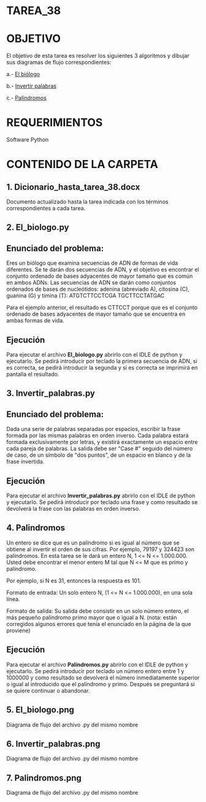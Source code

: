 ﻿# TAREA_38

# OBJETIVO

El objetivo de esta tarea es resolver los siguientes 3 algoritmos y dibujar sus diagramas de flujo correspondientes:

a.- [El biólogo](http://www.nachocabanes.com/retos/reto.php?n=005)

b.- [Invertir palabras](http://www.nachocabanes.com/retos/reto.php?n=002)

c.- [Palíndromos](http://www.nachocabanes.com/retos/reto.php?n=008)

# REQUERIMIENTOS

Software Python

# CONTENIDO DE LA CARPETA

## 1.  Dicionario_hasta_tarea_38.docx

Documento actualizado hasta la tarea indicada con los términos correspondientes a cada tarea.

## 2. El_biologo.py

## Enunciado del problema:
Eres un biólogo que examina secuencias de ADN de formas de vida diferentes. Se te darán dos secuencias de ADN, y el objetivo es encontrar el conjunto ordenado de bases adyacentes de mayor tamaño que es común en ambos ADNs.
Las secuencias de ADN se darán como conjuntos ordenados de bases de nucleótidos: adenina (abreviado A), citosina (C), guanina (G) y timina (T):
ATGTCTTCCTCGA TGCTTCCTATGAC

Para el ejemplo anterior, el resultado es CTTCCT porque que es el conjunto ordenado de bases adyacentes de mayor tamaño que se encuentra en ambas formas de vida.

## Ejecución

Para ejecutar el archivo **El_biologo.py** abrirlo con el IDLE de python y ejecutarlo. Se pedirá introducir por teclado la primera secuencia de ADN, si es correcta, se pedirá introducir la segunda y si es correcta se imprimirá en pantalla el resultado.

## 3. Invertir_palabras.py

## Enunciado del problema:

Dada una serie de palabras separadas por espacios, escribir la frase formada por las mismas palabras en orden inverso. Cada palabra estará formada exclusivamente por letras, y existirá exactamente un espacio entre cada pareja de palabras. La salida debe ser "Case #" seguido del número de caso, de un símbolo de "dos puntos", de un espacio en blanco y de la frase invertida.


## Ejecución

Para ejecutar el archivo **Invertir_palabras.py** abrirlo con el IDLE de python y ejecutarlo. Se pedirá introducir por teclado una frase y como resultado se devolverá la frase con las palabras en orden inverso.

## 4. Palindromos

Un entero se dice que es un palíndromo si es igual al número que se obtiene al invertir el orden de sus cifras. Por ejemplo, 79197 y 324423 son palíndromos. En esta tarea se le dará un entero N, 1 <= N <= 1.000.000. Usted debe encontrar el menor entero M tal que N <= M que es primo y palíndromo.

Por ejemplo, si N es 31, entonces la respuesta es 101.

Formato de entrada:
Un solo entero N, (1 <= N <= 1.000.000), en una sola línea.

Formato de salida:
Su salida debe consistir en un solo número entero, el más pequeño palíndromo primo mayor que o igual a N.
(nota: están corregidos algunos errores que tenía el enunciado en la página de la que proviene)

## Ejecución

Para ejecutar el archivo **Palindromos.py** abrirlo con el IDLE de python y ejecutarlo. Se pedirá introducir por teclado un número entero entre 1 y 1000000 y como resultado se devolverá el número inmediatamente superior o igual al introducido que el palíndromo y primo. Después se preguntará si se quiere continuar o abandonar.

## 5. El_biologo.png

Diagrama de flujo del archivo .py del mismo nombre

## 6. Invertir_palabras.png

Diagrama de flujo del archivo .py del mismo nombre

## 7. Palindromos.png

Diagrama de flujo del archivo .py del mismo nombre


